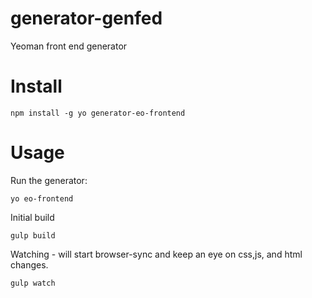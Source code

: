 # generator-genfed
Yeoman front end generator

# Install

```
npm install -g yo generator-eo-frontend
```

# Usage

Run the generator:
```
yo eo-frontend
```

Initial build
```
gulp build
```

Watching - will start browser-sync and keep an eye on css,js, and html changes.
```
gulp watch
```



